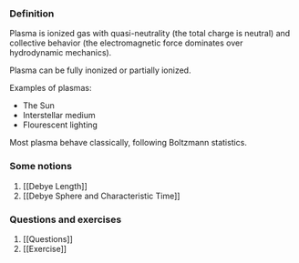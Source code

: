 ### Definition
Plasma is ionized gas with quasi-neutrality (the total charge is neutral) and collective behavior (the electromagnetic force dominates over hydrodynamic mechanics).

Plasma can be fully inonized or partially ionized. 

Examples of plasmas: 
- The Sun
- Interstellar medium
- Flourescent lighting

Most plasma behave classically, following Boltzmann statistics.
### Some notions
1. [[Debye Length]]
2. [[Debye Sphere and Characteristic Time]]
### Questions and exercises
1. [[Questions]]
2. [[Exercise]]
